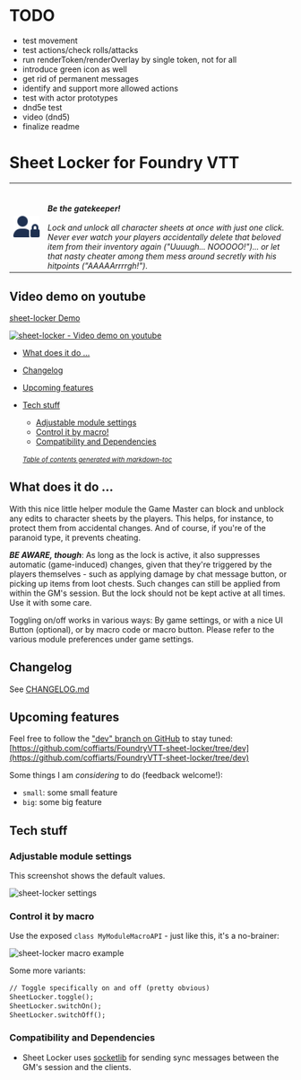 # TODO
- test movement
- test actions/check rolls/attacks
- run renderToken/renderOverlay by single token, not for all
- introduce green icon as well
- get rid of permanent messages
- identify and support more allowed actions
- test with actor prototypes
- dnd5e test
- video (dnd5)
- finalize readme

# Sheet Locker for Foundry VTT
<table style="border:0">
  <tr>
    <td><img src="src/sheet-locker/artwork/user-lock-solid.svg" width="200" alt="Sheet Locker Logo"/></td>
    <td><span style="color:#da6502"></span><br/>
        <br/>
        <i><strong>Be the gatekeeper!</strong><br/>
          <br/>
          Lock and unlock all character sheets at once with just one click.<br/>
          Never ever watch your players accidentally delete that beloved item from their inventory again ("Uuuugh... NOOOOO!")... 
          or let that nasty cheater among them mess around secretly with his hitpoints ("AAAAArrrrgh!").</i>
    </td>
  </tr>
</table>

## Video demo on youtube
[sheet-locker Demo](https://youtu.be/sheet-locker)

[<img src="src/sheet-locker/artwork/sheet-locker-video-thumb.png" alt="sheet-locker - Video demo on youtube" width="600"/>](https://youtu.be/sheet-locker)

- [What does it do ...](#what-does-it-do-)
- [Changelog](#changelog)
- [Upcoming features](#upcoming-features)
- [Tech stuff](#tech-stuff)
  * [Adjustable module settings](#adjustable-module-settings)
  * [Control it by macro!](#control-it-by-macro)
  * [Compatibility and Dependencies](#compatibility-and-dependencies)

  <small><i><a href='http://ecotrust-canada.github.io/markdown-toc/'>Table of contents generated with markdown-toc</a></i></small>

## What does it do ...
With this nice little helper module the Game Master can block and unblock any edits to character sheets by the players.
This helps, for instance, to protect them from accidental changes.
And of course, if you're of the paranoid type, it prevents cheating.

***BE AWARE, though***: As long as the lock is active, it also suppresses automatic (game-induced) changes, given that they're triggered by the players themselves - such as applying damage by chat message button, or picking up items from loot chests.
Such changes can still be applied from within the GM's session. But the lock should not be kept active at all times. Use it with some care.

Toggling on/off works in various ways: By game settings, or with a nice UI Button (optional), or by macro code or macro button. Please refer to the various module preferences under game settings.

## Changelog
See [CHANGELOG.md](CHANGELOG.md)

## Upcoming features
Feel free to follow the ["dev" branch on GitHub](https://github.com/coffiarts/FoundryVTT-sheet-locker/tree/dev) to stay tuned: [https://github.com/coffiarts/FoundryVTT-sheet-locker/tree/dev](https://github.com/coffiarts/FoundryVTT-sheet-locker/tree/dev)

Some things I am *considering* to do (feedback welcome!):

- `small`: some small feature
- `big`: some big feature

## Tech stuff
### Adjustable module settings
This screenshot shows the default values.

<img src="src/sheet-locker/artwork/sheet-locker-settings.png" alt="sheet-locker settings"/>

### Control it by macro
Use the exposed `class MyModuleMacroAPI` - just like this, it's a no-brainer:

<img src="src/sheet-locker/artwork/sheet-locker-toggle-macro.png" alt="sheet-locker macro example"/>

Some more variants:

    // Toggle specifically on and off (pretty obvious)
    SheetLocker.toggle();
    SheetLocker.switchOn();
    SheetLocker.switchOff();

### Compatibility and Dependencies
- Sheet Locker uses [socketlib](https://github.com/manuelVo/foundryvtt-socketlib) for sending sync messages between the GM's session and the clients.
